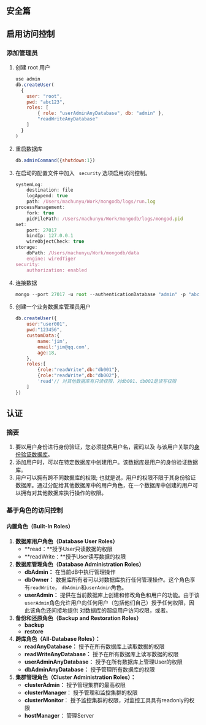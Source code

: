 ## 安全篇

## 启用访问控制

### 添加管理员

1. 创建 root 用户

   ```javascript
   use admin
   db.createUser(
     {
       user: "root",
       pwd: "abc123",
       roles: [ 
           { role: "userAdminAnyDatabase", db: "admin" }, 
           "readWriteAnyDatabase"
       ]
     }
   )
   ```

2. 重启数据库

   ```javascript
   db.adminCommand({shutdown:1})
   ```

3. 在启动的配置文件中加入 ` security` 选项启用访问控制。

   ```javascript
   systemLog:
       destination: file
       logAppend: true
       path: /Users/machunyu/Work/mongodb/logs/run.log
   processManagement:
       fork: true
       pidFilePath: /Users/machunyu/Work/mongodb/logs/mongod.pid
   net:
       port: 27017
       bindIp: 127.0.0.1
       wireObjectCheck: true
   storage:
       dbPath: /Users/machunyu/Work/mongodb/data
       engine: wiredTiger
   security:
       authorization: enabled
   ```

4. 连接数据

   ```javascript
   mongo --port 27017 -u root --authenticationDatabase "admin" -p "abc123"
   ```

5. 创建一个业务数据库管理员用户

   ```javascript
   db.createUser({
       user:"user001",
       pwd:"123456",
       customData:{
           name:'jim',
           email:'jim@qq.com',
           age:18,
       },
       roles:[
           {role:"readWrite",db:"db001"},
           {role:"readWrite",db:"db002"},
           'read'// 对其他数据库有只读权限，对db001、db002是读写权限
       ]
   })
   ```

## 认证

### 摘要

1. 要以用户身份进行身份验证，您必须提供用户名，密码以及 与该用户关联的[身份验证数据库](https://docs.mongodb.com/manual/reference/program/mongo/#mongo-shell-authentication-options)。
2. 添加用户时，可以在特定数据库中创建用户。该数据库是用户的身份验证数据库。
3. 用户可以拥有跨不同数据库的权限; 也就是说，用户的权限不限于其身份验证数据库。通过分配给其他数据库中的用户角色，在一个数据库中创建的用户可以拥有对其他数据库执行操作的权限。

### 基于角色的访问控制

#### 内置角色（Built-In Roles）

1. **数据库用户角色（Database User Roles）**
   - **read：**授予User只读数据的权限
   - **readWrite：**授予User读写数据的权限
2. **数据库管理角色（Database Administration Roles）**
   * **dbAdmin：** 在当前dB中执行管理操作
   * **dbOwner：** 数据库所有者可以对数据库执行任何管理操作。这个角色享有`readWrite`， `dbAdmin`和`userAdmin`角色。
   * **userAdmin：** 提供在当前数据库上创建和修改角色和用户的功能。由于该`userAdmin`角色允许用户向任何用户（包括他们自己）授予任何权限，因此该角色还间接地提供 对数据库的超级用户访问权限，或者。
3. **备份和还原角色（Backup and Restoration Roles）**
   * **backup**
   * **restore**
4. **跨库角色（All-Database Roles）：**
   * **readAnyDatabase：** 授予在所有数据库上读取数据的权限
   * **readWriteAnyDatabase：** 授予在所有数据库上读写数据的权限
   * **userAdminAnyDatabase：** 授予在所有数据库上管理User的权限
   * **dbAdminAnyDatabase：** 授予管理所有数据库的权限
5. **集群管理角色（Cluster Administration Roles）：**
   * **clusterAdmin**： 授予管理集群的最高权限
   * **clusterManager**： 授予管理和监控集群的权限
   * **clusterMonitor**： 授予监控集群的权限，对监控工具具有readonly的权限
   * **hostManager**： 管理Server

